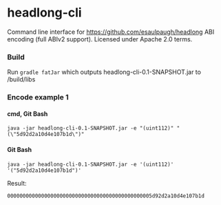 # headlong-cli
Command line interface for https://github.com/esaulpaugh/headlong ABI encoding (full ABIv2 support). Licensed under Apache 2.0 terms.

### Build

Run `gradle fatJar` which outputs headlong-cli-0.1-SNAPSHOT.jar to /build/libs

### Encode example 1

#### cmd, Git Bash

`java -jar headlong-cli-0.1-SNAPSHOT.jar -e "(uint112)" "(\"5d92d2a10d4e107b1d\")"`

#### Git Bash

`java -jar headlong-cli-0.1-SNAPSHOT.jar -e '(uint112)' '("5d92d2a10d4e107b1d")'`

Result:

`00000000000000000000000000000000000000000000005d92d2a10d4e107b1d`
